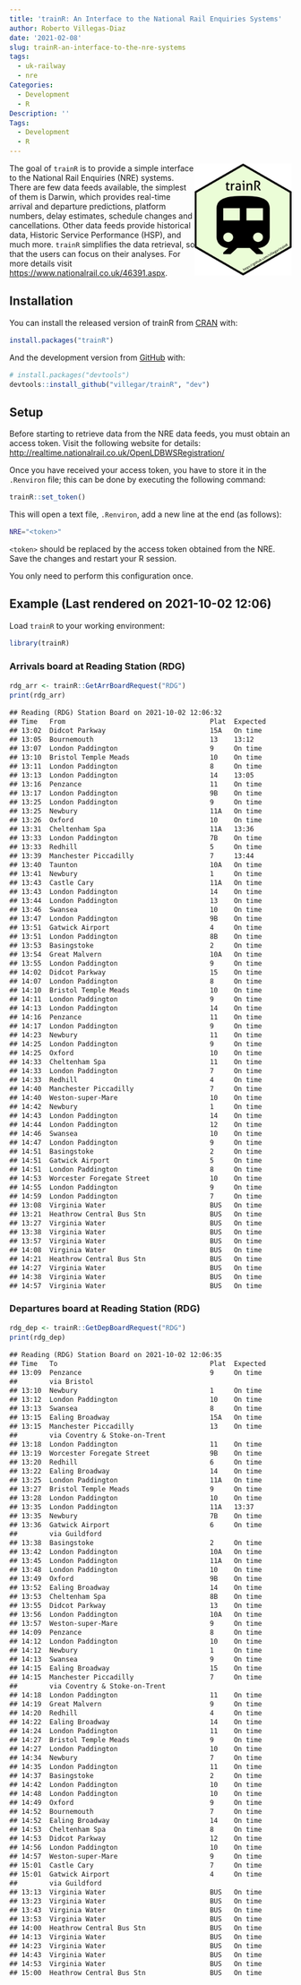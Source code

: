 ```yaml
---
title: 'trainR: An Interface to the National Rail Enquiries Systems'
author: Roberto Villegas-Diaz
date: '2021-02-08'
slug: trainR-an-interface-to-the-nre-systems
tags:
  - uk-railway
  - nre
Categories:
  - Development
  - R
Description: ''
Tags:
  - Development
  - R
---
```


<img src="https://raw.githubusercontent.com/villegar/trainR/main/inst/images/logo.png" alt="logo" align="right" height=200px/>

The goal of `trainR` is to provide a simple interface to the 
National Rail Enquiries (NRE) systems. There are few data feeds 
available, the simplest of them is Darwin, which provides real-time 
arrival and departure predictions, platform numbers, delay estimates, 
schedule changes and cancellations. Other data feeds provide historical 
data, Historic Service Performance (HSP), and much more. `trainR` 
simplifies the data retrieval, so that the users can focus on their 
analyses. For more details visit 
https://www.nationalrail.co.uk/46391.aspx.

## Installation

You can install the released version of trainR from [CRAN](https://CRAN.R-project.org) with:

``` r
install.packages("trainR")
```

And the development version from [GitHub](https://github.com/) with:

``` r
# install.packages("devtools")
devtools::install_github("villegar/trainR", "dev")
```

## Setup
Before starting to retrieve data from the NRE data feeds, you must obtain an access token. 
Visit the following website for details: http://realtime.nationalrail.co.uk/OpenLDBWSRegistration/

Once you have received your access token, you have to store it in the `.Renviron` file; this can be 
done by executing the following command:


```r
trainR::set_token()
```

This will open a text file, `.Renviron`, add a new line at the end (as follows):

```bash
NRE="<token>"
```

`<token>` should be replaced by the access token obtained from the NRE. Save the changes and restart 
your R session.

You only need to perform this configuration once.

## Example (Last rendered on 2021-10-02 12:06)

Load `trainR` to your working environment:

```r
library(trainR)
```

### Arrivals board at Reading Station (RDG)


```r
rdg_arr <- trainR::GetArrBoardRequest("RDG")
print(rdg_arr)
```

```
## Reading (RDG) Station Board on 2021-10-02 12:06:32
## Time   From                                    Plat  Expected
## 13:02  Didcot Parkway                          15A   On time
## 13:05  Bournemouth                             13    13:12
## 13:07  London Paddington                       9     On time
## 13:10  Bristol Temple Meads                    10    On time
## 13:11  London Paddington                       8     On time
## 13:13  London Paddington                       14    13:05
## 13:16  Penzance                                11    On time
## 13:17  London Paddington                       9B    On time
## 13:25  London Paddington                       9     On time
## 13:25  Newbury                                 11A   On time
## 13:26  Oxford                                  10    On time
## 13:31  Cheltenham Spa                          11A   13:36
## 13:33  London Paddington                       7B    On time
## 13:33  Redhill                                 5     On time
## 13:39  Manchester Piccadilly                   7     13:44
## 13:40  Taunton                                 10A   On time
## 13:41  Newbury                                 1     On time
## 13:43  Castle Cary                             11A   On time
## 13:43  London Paddington                       14    On time
## 13:44  London Paddington                       13    On time
## 13:46  Swansea                                 10    On time
## 13:47  London Paddington                       9B    On time
## 13:51  Gatwick Airport                         4     On time
## 13:51  London Paddington                       8B    On time
## 13:53  Basingstoke                             2     On time
## 13:54  Great Malvern                           10A   On time
## 13:55  London Paddington                       9     On time
## 14:02  Didcot Parkway                          15    On time
## 14:07  London Paddington                       8     On time
## 14:10  Bristol Temple Meads                    10    On time
## 14:11  London Paddington                       9     On time
## 14:13  London Paddington                       14    On time
## 14:16  Penzance                                11    On time
## 14:17  London Paddington                       9     On time
## 14:23  Newbury                                 11    On time
## 14:25  London Paddington                       9     On time
## 14:25  Oxford                                  10    On time
## 14:33  Cheltenham Spa                          11    On time
## 14:33  London Paddington                       7     On time
## 14:33  Redhill                                 4     On time
## 14:40  Manchester Piccadilly                   7     On time
## 14:40  Weston-super-Mare                       10    On time
## 14:42  Newbury                                 1     On time
## 14:43  London Paddington                       14    On time
## 14:44  London Paddington                       12    On time
## 14:46  Swansea                                 10    On time
## 14:47  London Paddington                       9     On time
## 14:51  Basingstoke                             2     On time
## 14:51  Gatwick Airport                         5     On time
## 14:51  London Paddington                       8     On time
## 14:53  Worcester Foregate Street               10    On time
## 14:55  London Paddington                       9     On time
## 14:59  London Paddington                       7     On time
## 13:08  Virginia Water                          BUS   On time
## 13:21  Heathrow Central Bus Stn                BUS   On time
## 13:27  Virginia Water                          BUS   On time
## 13:38  Virginia Water                          BUS   On time
## 13:57  Virginia Water                          BUS   On time
## 14:08  Virginia Water                          BUS   On time
## 14:21  Heathrow Central Bus Stn                BUS   On time
## 14:27  Virginia Water                          BUS   On time
## 14:38  Virginia Water                          BUS   On time
## 14:57  Virginia Water                          BUS   On time
```

### Departures board at Reading Station (RDG)


```r
rdg_dep <- trainR::GetDepBoardRequest("RDG")
print(rdg_dep)
```

```
## Reading (RDG) Station Board on 2021-10-02 12:06:35
## Time   To                                      Plat  Expected
## 13:09  Penzance                                9     On time
##        via Bristol                             
## 13:10  Newbury                                 1     On time
## 13:12  London Paddington                       10    On time
## 13:13  Swansea                                 8     On time
## 13:15  Ealing Broadway                         15A   On time
## 13:15  Manchester Piccadilly                   13    On time
##        via Coventry & Stoke-on-Trent           
## 13:18  London Paddington                       11    On time
## 13:19  Worcester Foregate Street               9B    On time
## 13:20  Redhill                                 6     On time
## 13:22  Ealing Broadway                         14    On time
## 13:25  London Paddington                       11A   On time
## 13:27  Bristol Temple Meads                    9     On time
## 13:28  London Paddington                       10    On time
## 13:35  London Paddington                       11A   13:37
## 13:35  Newbury                                 7B    On time
## 13:36  Gatwick Airport                         6     On time
##        via Guildford                           
## 13:38  Basingstoke                             2     On time
## 13:42  London Paddington                       10A   On time
## 13:45  London Paddington                       11A   On time
## 13:48  London Paddington                       10    On time
## 13:49  Oxford                                  9B    On time
## 13:52  Ealing Broadway                         14    On time
## 13:53  Cheltenham Spa                          8B    On time
## 13:55  Didcot Parkway                          13    On time
## 13:56  London Paddington                       10A   On time
## 13:57  Weston-super-Mare                       9     On time
## 14:09  Penzance                                8     On time
## 14:12  London Paddington                       10    On time
## 14:12  Newbury                                 1     On time
## 14:13  Swansea                                 9     On time
## 14:15  Ealing Broadway                         15    On time
## 14:15  Manchester Piccadilly                   7     On time
##        via Coventry & Stoke-on-Trent           
## 14:18  London Paddington                       11    On time
## 14:19  Great Malvern                           9     On time
## 14:20  Redhill                                 4     On time
## 14:22  Ealing Broadway                         14    On time
## 14:24  London Paddington                       11    On time
## 14:27  Bristol Temple Meads                    9     On time
## 14:27  London Paddington                       10    On time
## 14:34  Newbury                                 7     On time
## 14:35  London Paddington                       11    On time
## 14:37  Basingstoke                             2     On time
## 14:42  London Paddington                       10    On time
## 14:48  London Paddington                       10    On time
## 14:49  Oxford                                  9     On time
## 14:52  Bournemouth                             7     On time
## 14:52  Ealing Broadway                         14    On time
## 14:53  Cheltenham Spa                          8     On time
## 14:53  Didcot Parkway                          12    On time
## 14:56  London Paddington                       10    On time
## 14:57  Weston-super-Mare                       9     On time
## 15:01  Castle Cary                             7     On time
## 15:01  Gatwick Airport                         4     On time
##        via Guildford                           
## 13:13  Virginia Water                          BUS   On time
## 13:23  Virginia Water                          BUS   On time
## 13:43  Virginia Water                          BUS   On time
## 13:53  Virginia Water                          BUS   On time
## 14:00  Heathrow Central Bus Stn                BUS   On time
## 14:13  Virginia Water                          BUS   On time
## 14:23  Virginia Water                          BUS   On time
## 14:43  Virginia Water                          BUS   On time
## 14:53  Virginia Water                          BUS   On time
## 15:00  Heathrow Central Bus Stn                BUS   On time
```
